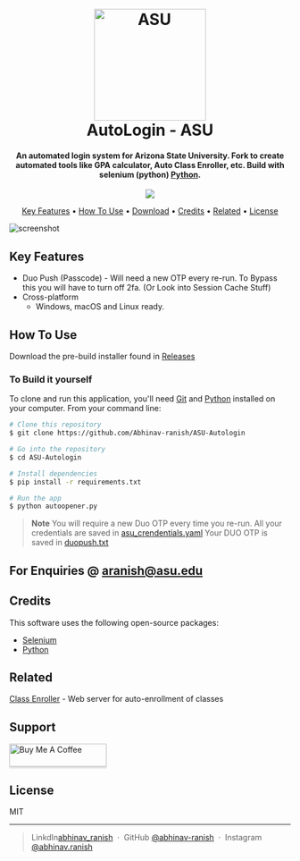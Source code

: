 
<h1 align="center">
  <br>
  <a href="https://github.com/Abhinav-ranish/ASU-Autologin"><img src="https://raw.githubusercontent.com/Abhinav-ranish/ASU-Autologin/main/asu.ico" alt="ASU" width="200"></a>
  <br>
  AutoLogin - ASU
  <br>
</h1>

<h4 align="center">An automated login system for Arizona State University. Fork to create automated tools like GPA calculator, Auto Class Enroller, etc. Build with selenium (python) <a href="https://www.python.org/" target="_blank">Python</a>.</h4>

<p align="center">
  <a href="https://www.paypal.me/aranish911">
    <img src="https://img.shields.io/badge/$-donate-ff69b4.svg?maxAge=2592000&amp;style=flat">
  </a>
</p>

<p align="center">
  <a href="#key-features">Key Features</a> •
  <a href="#how-to-use">How To Use</a> •
  <a href="#download">Download</a> •
  <a href="#credits">Credits</a> •
  <a href="#related">Related</a> •
  <a href="#license">License</a>
</p>

![screenshot](https://raw.githubusercontent.com/amitmerchant1990/electron-markdownify/master/app/img/markdownify.gif)

## Key Features

* Duo Push (Passcode) - Will need a new OTP every re-run. To Bypass this you will have to turn off 2fa. (Or Look into Session Cache Stuff)
* Cross-platform
  - Windows, macOS and Linux ready.

## How To Use

Download the pre-build installer found in [Releases](https://github.com/Abhinav-ranish/ASU-Autologin/releases)

### To Build it yourself

To clone and run this application, you'll need [Git](https://git-scm.com) and [Python](https://www.python.org/downloads/) installed on your computer. From your command line:

```bash
# Clone this repository
$ git clone https://github.com/Abhinav-ranish/ASU-Autologin

# Go into the repository
$ cd ASU-Autologin

# Install dependencies
$ pip install -r requirements.txt

# Run the app
$ python autoopener.py
```

> **Note**
> You will require a new Duo OTP every time you re-run.
> All your credentials are saved in [asu_crendentials.yaml](https://github.com/Abhinav-ranish/ASU-Autologin/blob/main/asu_credentials.yaml)
> Your DUO OTP is saved in [duopush.txt](https://github.com/Abhinav-ranish/ASU-Autologin/blob/main/duopush.txt)


## For Enquiries @ aranish@asu.edu 

## Credits

This software uses the following open-source packages:

- [Selenium](https://www.selenium.dev/documentation/)
- [Python](https://www.python.org/downloads/)

## Related

[Class Enroller](https://github.com/Abhinav-ranish/ASU-ClassEnroller) - Web server for auto-enrollment of classes

## Support

<a href="https://paypal.me/aranish911" target="_blank"><img src="https://www.buymeacoffee.com/assets/img/custom_images/purple_img.png" alt="Buy Me A Coffee" style="height: 41px !important;width: 174px !important;box-shadow: 0px 3px 2px 0px rgba(190, 190, 190, 0.5) !important;-webkit-box-shadow: 0px 3px 2px 0px rgba(190, 190, 190, 0.5) !important;" ></a>


## License

MIT

---

> LinkdIn[abhinav_ranish](https://www.linkedin.com/in/abhinavranish/) &nbsp;&middot;&nbsp;
> GitHub [@abhinav-ranish](https://github.com/abhinav-ranish) &nbsp;&middot;&nbsp;
> Instagram [@abhinav.ranish](https://instagram.com/abhinav.ranish)


